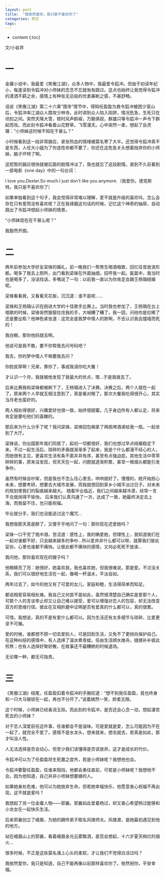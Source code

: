 ```yaml
---
layout: post
title:  "我依然爱你，我只是不喜欢你了"
categories: 转文
tags:  
---
```


* content
{:toc}

文/小岩井

<!--more-->



# 一
 
金庸小说中，我最爱《笑傲江湖》，众多人物中，我最爱令狐冲。但由于初读年纪小，每逢读到令狐冲对小师妹的念念不忘就匆匆跳过。这点也始终让我觉得令狐冲的潇洒不羁之余，感情上有种张无忌般的优柔寡断之感，不甚舒畅。
 
话说《笑傲江湖》第二十六章“围寺”情节中，得知任盈盈为救令狐冲被困少室山后，令狐冲率江湖众人围攻少林寺。此时讲到众人陷入陷阱，情况危急，生死只在顷刻之间。突然天降大雪，顿时风声鹤唳，万籁俱寂，群雄只等令狐冲一声令下群起而攻。而此刻令狐冲看着山花野草，飞雪漫天。心中突然一柔，想起了岳灵珊：“小师妹这时候不知在干甚么？”
 
小时候看到这一段非常膈应，紧张热血的情绪被莫名寒了大半。还觉得令狐冲真不是东西，人任大小姐为了你连性命都不要了，你还在这危急关头想着抛弃你的小师妹，脑子坏特了啊。
 
这短暂的膈应很快就被后面的剧情冲淡了，我也就忘了这段剧情。直到不久前看到一部电影《one day》中的一句台词：
 
I love you.Dexter.So much.I just don't like you anymore.（我爱你。德克斯特。我只是不喜欢你了）
 
如果单独看到这个句子，我会觉得非常难以理解，爱不就是升级的喜欢吗，怎么会存在只有爱而没有喜欢呢？正在我琢磨这句话的时候，记忆这个神奇的抽屉，自动跳出了令狐冲想起小师妹的情景。
 
“小师妹现在在干甚么呢？”
 
我豁然开朗。
 
# 二
 
两年前参加大学好友梁锋的婚礼，前一晚我们一帮男生喝酒唱歌，回忆往昔放浪形骸。喝多了我去上厕所，出门看到梁锋在外面抽烟，招呼我一起。氤氲中，我当时也是喝多了，没话找话，多嘴说了一句：以前我一直以为你肯定会跟王杨璐结婚呢。
 
梁锋看看我，又看看天花板，沉沉道：谁不是呢……
 
梁锋和王杨璐认识在刚进大学的十佳歌手比赛上。当时我也参加了，王杨璐在台上唱歌的时候，梁锋突然狠狠拉住我的手，大喊糟了糟了。我一囧，问他你是拉稀了还是要出柜？他神色紧张道：这完全是我梦中情人的款啊，不去认识我会撞墙而死的！
 
我白眼，那你他妈就去啊。
 
他说可是我不敢，要不你帮我去问号码吧？
 
我去，你的梦中情人干嘛要我去问？
 
你脸皮厚啊！兄弟，靠你了，事成我请你吃大餐！
 
才认识一个月，我就被他发现了我最大的优点，嗯...于是我就去了。
 
后来比赛我和梁锋都被刷下了，王杨璐进入了决赛。决赛之后，两个人就在一起了。原来两个人早就互相注意到了，真是看对眼了。那次大餐我吃得很开心，其实当月老也蛮好的。
 
两人相处得很好，兴趣爱好也很一致，始终很甜蜜。几乎身边所有人都认定，将来肯定是要吃他们的喜糖的。
 
那后来为什么分手了呢？我问梁锋。梁锋回包厢拿了两瓶啤酒递给我一瓶，一起坐到了大厅。
 
梁锋说，你出国那年我们同居了，起初一切都很好，我们也想过早点结婚稳定下来。不过一起生活后，琐碎的矛盾就渐渐多了起来，我是个什么都漫不经心的人，而她很有主见，更喜欢生活有条不紊井井有序，甚至有点强迫症。其他生活中零零碎碎的事，原来没发现，但天天在一起，问题就逐渐积累，甚至一根烟头都能引发争吵。
 
虽然有时候会吵架，但是我也不怎么往心里去，哄哄就好了。慢慢的，她开始担心未来，想要考研，想要去大城市发展，而我就想回到家乡小城平淡过日子。对未来的规划使我们的裂痕越来越大。 随着毕业临近，我们之间越来越冷漠，经常一言不合就闹得不愉快。 后来我们认真沟通了一次，达成了一致，她最终决定去上海，而我留不住，也只能祝福。
 
毕业就分手，我们也没能逃过这个魔咒...
 
我想我那天真是醉了，又傻乎乎地问了一句：那你现在还爱她吗？
 
梁锋一口干完了瓶中酒，苦涩道：感性上，我的确爱她，但理性上，我知道我们在一起对谁都不好，只会越来越多的争吵...所以爱并非什么都可以呀，就算我们彼此妥协，心里也谁都不痛快。让彼此都不痛快的感情，又何必死死不放诶...
 
我问他，那你喜欢现在的嫂子吗？
 
他眼睛亮了亮：她很好，她喜欢我，我也喜欢她，但我很难说，那是爱。不过没关系，我们可以很好地生活在一起，像喝一杯温水，平淡自如。
 
两年过去了，如今的他又有了可爱的女儿，家庭和睦，生活得简单而知足。
 
都说相爱容易相处难。我自己又何尝不是如此，虽然很清楚自己确实是爱那个人，可那个人的言谈举止却又让自己难以接受，爱可以增强对恋人的包容，却无法改变双方的思维行径。彼此在互相折磨中证明是否有爱真的什么都可以，真的很累。
 
可惜，我想说，真的不是有爱什么都可以。因为生活还有太多细节与琐碎，比爱更坚不可摧。
 
爱的时候，谁都想不顾一切去爱别人，可是回到生活，又免不了更倾向保护自己。在这种纠结的感情中，有人选择了温水煮青蛙，任由生活顺水推舟，缝缝补补彼此煎熬；也有人选择好聚好散，在故事还不最糟糕的时候退场。 
 
无论哪一种，都无可指责。
 
# 三
 
《笑傲江湖》结尾，任盈盈扣着令狐冲的手腕叹道：“想不到我任盈盈，竟也终身和一只大马猴锁在一起，再也不分开了。”说着嫣然一笑，娇柔无限。
 
这个时候，小师妹已经香消玉殒。而此刻的令狐冲，是否还会心念一动，想起凄苦死去的小师妹？
 
对于恋人深爱前任这件事，任谁都会不是滋味。可是爱就是爱，怎么可能因为不在一起了，就完全不爱了。感情不是水龙头，想来就来，想去就去，若真是如此，那才叫没人性。
 
人无法选择是否会动心，但至少我们该懂得是否该放弃。这才是成长的代价。
 
令狐冲可以为了任盈盈将生死置之度外，若是小师妹呢？我想他也会。
 
令狐冲要娶任盈盈，任谁来阻挡，他都会勇往直前，可若是小师妹呢？我想他不会。因为他知道，自己并非小师妹想要嫁的人。
 
如果她身处危难，他可以为她放弃生命。但若她幸福快乐，他愿意衷心祝福不再出现。这不就是爱吗？
 
我想起了另一位金庸人物——郭襄。郭襄如此爱着杨过，却又衷心希望杨过能够和小龙女在一起快乐生活。
 
后来郭襄创立了峨眉，为她的嫡传弟子取名风陵师太。风陵渡，是她最初遇见到他的地方。
 
站在峨眉山上的郭襄，看着峨眉金光云雾飘洒，是否会想起，十六岁夏天绚烂的烟火...
 
很多时候，不正是这些莫名涌上心头的柔软，才让我们不觉得白活过吗？
 
我依然爱你，我只是知道，自己不能再像以前那样喜欢你了。依然祝你，平安幸福。